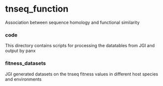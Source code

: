# tnseq_function
Association between sequence homology and functional similarity

### code
This directory contains scripts for processing the datatables from JGI and output by panx

### fitness_datasets
JGI generated datasets on the tnseq fitness values in different host species and environments
